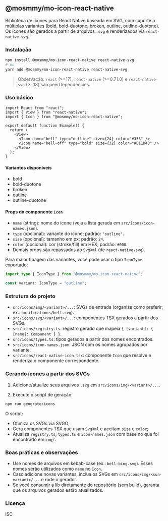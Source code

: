 ## @mosmmy/mo-icon-react-native

Biblioteca de ícones para React Native baseada em SVG, com suporte a múltiplas variantes (bold, bold-duotone, broken, outline, outline-duotone). Os ícones são gerados a partir de arquivos `.svg` e renderizados via `react-native-svg`.

### Instalação

```bash
npm install @mosmmy/mo-icon-react-native react-native-svg
# ou
yarn add @mosmmy/mo-icon-react-native react-native-svg
```

> Observação: `react` (>=17), `react-native` (>=0.71.0) e `react-native-svg` (>=13) são peerDependencies.

### Uso básico

```tsx
import React from "react";
import { View } from "react-native";
import { Icon } from "@mosmmy/mo-icon-react-native";

export default function Example() {
  return (
    <View>
      <Icon name="bell" type="outline" size={24} color="#333" />
      <Icon name="bell-off" type="bold" size={32} color="#E11D48" />
    </View>
  );
}
```

#### Variantes disponíveis

- bold
- bold-duotone
- broken
- outline
- outline-duotone

#### Props do componente `Icon`

- `name` (string): nome do ícone (veja a lista gerada em `src/icons/icon-names.json`).
- `type` (opcional): variante do ícone; padrão: `"outline"`.
- `size` (opcional): tamanho em px; padrão: `24`.
- `color` (opcional): cor (stroke/fill) em HEX; padrão: `#000`.
- Demais props são repassados ao `SvgXml` (de `react-native-svg`).

Para maior tipagem das variantes, você pode usar o tipo `IconType` exportado:

```ts
import type { IconType } from "@mosmmy/mo-icon-react-native";

const variant: IconType = "outline";
```

### Estrutura do projeto

- `src/icons/img/<variant>/...`: SVGs de entrada (organize como preferir; ex.: `notifications/bell.svg`).
- `src/icons/svg/<variant>/...`: componentes TSX gerados a partir dos SVGs.
- `src/icons/registry.ts`: registro gerado que mapeia `{ [variant]: { [name]: Component } }`.
- `src/icons/types.ts`: tipos gerados a partir dos nomes encontrados.
- `src/icons/icon-names.json`: JSON com os nomes agrupados por variante.
- `src/icons/react-native-icon.tsx`: componente `Icon` que resolve e renderiza o componente correspondente.

### Gerando ícones a partir dos SVGs

1. Adicione/atualize seus arquivos `.svg` em `src/icons/img/<variant>/...`.

2. Execute o script de geração:

```bash
npm run generate:icons
```

O script:

- Otimiza os SVGs via SVGO;
- Gera componentes TSX que usam `SvgXml` e aceitam `size` e `color`;
- Atualiza `registry.ts`, `types.ts` e `icon-names.json` com base no que foi encontrado em `img/`.

### Boas práticas e observações

- Use nomes de arquivos em kebab-case (ex.: `bell-bing.svg`). Esses nomes serão utilizados como `name` no `Icon`.
- Caso adicione novas variantes, inclua os SVGs em `src/icons/img/<sua-variant>/...` e rode o gerador.
- Se você consumir a lib diretamente do repositório (sem build), garanta que os arquivos gerados estão atualizados.

### Licença

ISC
